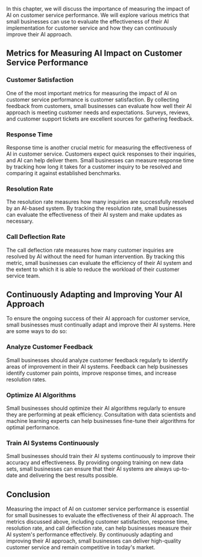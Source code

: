 
In this chapter, we will discuss the importance of measuring the impact of AI on customer service performance. We will explore various metrics that small businesses can use to evaluate the effectiveness of their AI implementation for customer service and how they can continuously improve their AI approach.

Metrics for Measuring AI Impact on Customer Service Performance
---------------------------------------------------------------

### Customer Satisfaction

One of the most important metrics for measuring the impact of AI on customer service performance is customer satisfaction. By collecting feedback from customers, small businesses can evaluate how well their AI approach is meeting customer needs and expectations. Surveys, reviews, and customer support tickets are excellent sources for gathering feedback.

### Response Time

Response time is another crucial metric for measuring the effectiveness of AI in customer service. Customers expect quick responses to their inquiries, and AI can help deliver them. Small businesses can measure response time by tracking how long it takes for a customer inquiry to be resolved and comparing it against established benchmarks.

### Resolution Rate

The resolution rate measures how many inquiries are successfully resolved by an AI-based system. By tracking the resolution rate, small businesses can evaluate the effectiveness of their AI system and make updates as necessary.

### Call Deflection Rate

The call deflection rate measures how many customer inquiries are resolved by AI without the need for human intervention. By tracking this metric, small businesses can evaluate the efficiency of their AI system and the extent to which it is able to reduce the workload of their customer service team.

Continuously Adapting and Improving Your AI Approach
----------------------------------------------------

To ensure the ongoing success of their AI approach for customer service, small businesses must continually adapt and improve their AI systems. Here are some ways to do so:

### Analyze Customer Feedback

Small businesses should analyze customer feedback regularly to identify areas of improvement in their AI systems. Feedback can help businesses identify customer pain points, improve response times, and increase resolution rates.

### Optimize AI Algorithms

Small businesses should optimize their AI algorithms regularly to ensure they are performing at peak efficiency. Consultation with data scientists and machine learning experts can help businesses fine-tune their algorithms for optimal performance.

### Train AI Systems Continuously

Small businesses should train their AI systems continuously to improve their accuracy and effectiveness. By providing ongoing training on new data sets, small businesses can ensure that their AI systems are always up-to-date and delivering the best results possible.

Conclusion
----------

Measuring the impact of AI on customer service performance is essential for small businesses to evaluate the effectiveness of their AI approach. The metrics discussed above, including customer satisfaction, response time, resolution rate, and call deflection rate, can help businesses measure their AI system's performance effectively. By continuously adapting and improving their AI approach, small businesses can deliver high-quality customer service and remain competitive in today's market.
